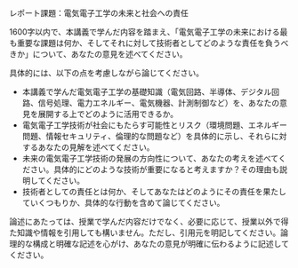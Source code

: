 レポート課題：電気電子工学の未来と社会への責任

1600字以内で、本講義で学んだ内容を踏まえ、「電気電子工学の未来における最も重要な課題は何か、そしてそれに対して技術者としてどのような責任を負うべきか」について、あなたの意見を述べてください。

具体的には、以下の点を考慮しながら論じてください。

* 本講義で学んだ電気電子工学の基礎知識（電気回路、半導体、デジタル回路、信号処理、電力エネルギー、電気機器、計測制御など）を、あなたの意見を展開する上でどのように活用できるか。
* 電気電子工学技術が社会にもたらす可能性とリスク（環境問題、エネルギー問題、情報セキュリティ、倫理的な問題など）を具体的に示し、それらに対するあなたの見解を述べてください。
* 未来の電気電子工学技術の発展の方向性について、あなたの考えを述べてください。具体的にどのような技術が重要になると考えますか？その理由も説明してください。
* 技術者としての責任とは何か、そしてあなたはどのようにその責任を果たしていくつもりか、具体的な行動を含めて論じてください。


論述にあたっては、授業で学んだ内容だけでなく、必要に応じて、授業以外で得た知識や情報を引用しても構いません。ただし、引用元を明記してください。論理的な構成と明確な記述を心がけ、あなたの意見が明確に伝わるように記述してください。

